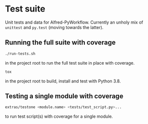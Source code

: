 
Test suite
==========

Unit tests and data for Alfred-PyWorkflow. Currently an unholy mix of `unittest` and `py.test` (moving towards the latter).


Running the full suite with coverage
------------------------------------

```bash
./run-tests.sh
```
in the project root to run the full test suite in place with coverage.

```bash
tox
```
in the project root to build, install and test with Python 3.8.


Testing a single module with coverage
-------------------------------------

```bash
extras/testone <module.name> <tests/test_script.py>...
```

to run test script(s) with coverage for a single module.
